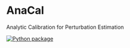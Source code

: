 # AnaCal
Analytic Calibration for Perturbation Estimation

[![Python package](https://github.com/mr-superonion/AnaCal/actions/workflows/python-app.yml/badge.svg)](https://github.com/mr-superonion/AnaCal/actions/workflows/python-app.yml)
